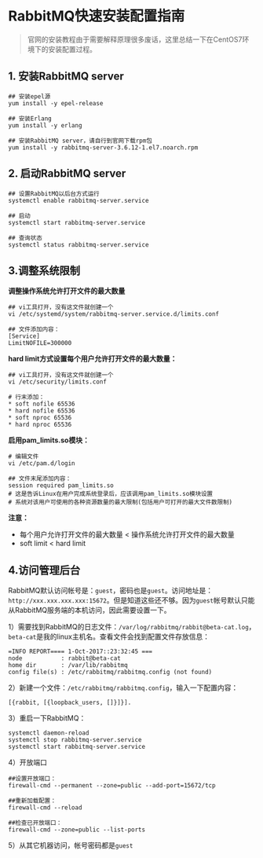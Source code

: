 # RabbitMQ快速安装配置指南

> 官网的安装教程由于需要解释原理很多废话，这里总结一下在CentOS7环境下的安装配置过程。

## 1. 安装RabbitMQ server

```
## 安装epel源
yum install -y epel-release

## 安装Erlang
yum install -y erlang

## 安装RabbitMQ server，请自行到官网下载rpm包
yum install -y rabbitmq-server-3.6.12-1.el7.noarch.rpm
```

## 2. 启动RabbitMQ server

```
## 设置RabbitMQ以后台方式运行
systemctl enable rabbitmq-server.service

## 启动
systemctl start rabbitmq-server.service

## 查询状态
systemctl status rabbitmq-server.service
```

## 3.调整系统限制

**调整操作系统允许打开文件的最大数量**

```
## vi工具打开，没有这文件就创建一个
vi /etc/systemd/system/rabbitmq-server.service.d/limits.conf

## 文件添加内容：
[Service]
LimitNOFILE=300000
```

**hard limit方式设置每个用户允许打开文件的最大数量：**

```
## vi工具打开，没有这文件就创建一个
vi /etc/security/limits.conf

# 行末添加：
* soft nofile 65536
* hard nofile 65536
* soft nproc 65536
* hard nproc 65536
```

**启用pam\_limits.so模块：**

```
# 编辑文件
vi /etc/pam.d/login

## 文件末尾添加内容：
session required pam_limits.so
# 这是告诉Linux在用户完成系统登录后，应该调用pam_limits.so模块设置
# 系统对该用户可使用的各种资源数量的最大限制(包括用户可打开的最大文件数限制)
```

**注意：**

* 每个用户允许打开文件的最大数量 &lt; 操作系统允许打开文件的最大数量
* soft limit &lt; hard limit

## 4.访问管理后台
RabbitMQ默认访问帐号是：`guest`，密码也是`guest`。访问地址是：`http://xxx.xxx.xxx.xxx:15672`。但是知道这些还不够。因为`guest`帐号默认只能从RabbitMQ服务端的本机访问，因此需要设置一下。

1）需要找到RabbitMQ的日志文件：`/var/log/rabbitmq/rabbit@beta-cat.log`，`beta-cat`是我的linux主机名。查看文件会找到配置文件存放信息：
~~~
=INFO REPORT==== 1-Oct-2017::23:32:45 ===
node           : rabbit@beta-cat
home dir       : /var/lib/rabbitmq
config file(s) : /etc/rabbitmq/rabbitmq.config (not found)
~~~

2）新建一个文件：`/etc/rabbitmq/rabbitmq.config`，输入一下配置内容：
~~~
[{rabbit, [{loopback_users, []}]}].
~~~

3）重启一下RabbitMQ：
~~~
systemctl daemon-reload
systemctl stop rabbitmq-server.service
systemctl start rabbitmq-server.service
~~~

4）开放端口
~~~
##设置开放端口：
firewall-cmd --permanent --zone=public --add-port=15672/tcp

##重新加载配置：
firewall-cmd --reload

##检查已开放端口：
firewall-cmd --zone=public --list-ports
~~~

5）从其它机器访问，帐号密码都是`guest`




